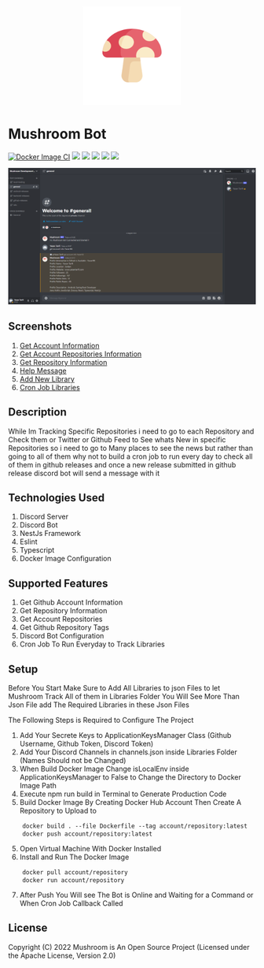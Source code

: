 <p align="center">
  <a href="http://github.com/Yazan98/Mushroom" target="blank"><img src="https://github.com/Yazan98/Mushroom/blob/main/images/logo.png?raw=true" width="200" alt="Bot Logo" /></a>
</p>

# Mushroom Bot

[![Docker Image CI](https://github.com/Yazan98/Mushroom/actions/workflows/docker-image.yml/badge.svg?branch=main)](https://github.com/Yazan98/Mushroom/actions/workflows/docker-image.yml)
![](https://img.shields.io/badge/Language-Typescript-blue)
![](https://img.shields.io/badge/Version-1.0.0-green)
![](https://img.shields.io/badge/Docker%20Image-Supported-orange)
![](https://img.shields.io/badge/Github%20Api-Supported-lightgrey)
![](https://img.shields.io/badge/Discord%20Server-Supported-yellowgreen)

![](https://github.com/Yazan98/Mushroom/blob/main/images/Screenshot%202022-08-06%20095727.png?raw=true)

## Screenshots
1. [Get Account Information](https://github.com/Yazan98/Mushroom/blob/main/images/Screenshot%202022-08-06%20095727.png?raw=true)
2. [Get Account Repositories Information](https://github.com/Yazan98/Mushroom/blob/main/images/Screenshot%202022-08-06%20095838.png?raw=true)
3. [Get Repository Information](https://github.com/Yazan98/Mushroom/blob/main/images/Screenshot%202022-08-06%20095920.png?raw=true)
4. [Help Message](https://github.com/Yazan98/Mushroom/blob/main/images/Screenshot%202022-08-06%20100021.png?raw=true)
5. [Add New Library](https://github.com/Yazan98/Mushroom/blob/main/images/Screenshot%202022-08-06%20100113.png?raw=true)
6. [Cron Job Libraries](https://github.com/Yazan98/Mushroom/blob/main/images/Screenshot%202022-08-06%20100314.png?raw=true)

## Description
While Im Tracking Specific Repositories i need to go to each Repository and Check them or Twitter or Github Feed to See whats New in specific Repositories so i need to go to Many places to see the news but rather than going to all of them why not to build a cron job to run every day to check all of them in github releases and once a new release submitted in github release discord bot will send a message with it

## Technologies Used
1. Discord Server
2. Discord Bot
3. NestJs Framework
4. Eslint
5. Typescript
6. Docker Image Configuration

## Supported Features
1. Get Github Account Information
2. Get Repository Information
3. Get Account Repositories
4. Get Github Repository Tags
5. Discord Bot Configuration
6. Cron Job To Run Everyday to Track Libraries

## Setup

Before You Start Make Sure to Add All Libraries to json Files to let Mushroom Track All of them in Libraries Folder You Will See More Than Json File add The Required Libraries in these Json Files

The Following Steps is Required to Configure The Project
1. Add Your Secrete Keys to ApplicationKeysManager Class (Github Username, Github Token, Discord Token)
2. Add Your Discord Channels in channels.json inside Libraries Folder (Names Should not be Changed)
3. When Build Docker Image Change isLocalEnv inside ApplicationKeysManager to False to Change the Directory to Docker Image Path
4. Execute npm run build in Terminal to Generate Production Code
4. Build Docker Image By Creating Docker Hub Account Then Create A Repository to Upload to

```
    docker build . --file Dockerfile --tag account/repository:latest
    docker push account/repository:latest
```

5. Open Virtual Machine With Docker Installed
6. Install and Run The Docker Image

```
    docker pull account/repository
    docker run account/repository
```

7. After Push You Will see The Bot is Online and Waiting for a Command or When Cron Job Callback Called


## License

Copyright (C) 2022 Mushroom is An Open Source Project (Licensed under the Apache License, Version 2.0)







